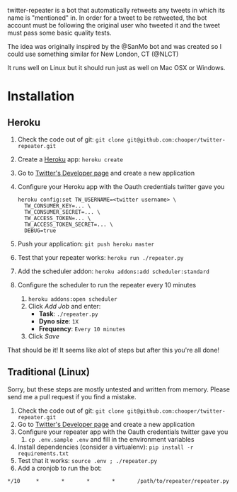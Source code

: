 twitter-repeater is a bot that automatically retweets any tweets in
which its name is "mentioned" in. In order for a tweet to be retweeted,
the bot account must be following the original user who tweeted it and the
tweet must pass some basic quality tests.

The idea was originally inspired by the @SanMo bot and was created so I
could use something similar for New London, CT (@NLCT)

It runs well on Linux but it should run just as well on Mac OSX or
Windows.

# Installation

## Heroku

1. Check the code out of git: `git clone git@github.com:chooper/twitter-repeater.git`
2. Create a [Heroku](http://www.heroku.com) app: `heroku create`
3. Go to [Twitter's Developer page](https://dev.twitter.com/apps) and create a new application
4. Configure your Heroku app with the Oauth credentials twitter gave you

   ```
   heroku config:set TW_USERNAME=<twitter username> \
     TW_CONSUMER_KEY=... \
     TW_CONSUMER_SECRET=... \
     TW_ACCESS_TOKEN=... \
     TW_ACCESS_TOKEN_SECRET=... \
     DEBUG=true
   ```
5. Push your application: `git push heroku master`
6. Test that your repeater works: `heroku run ./repeater.py`
7. Add the scheduler addon: `heroku addons:add scheduler:standard`
8. Configure the scheduler to run the repeater every 10 minutes
    1. `heroku addons:open scheduler`
    2. Click *Add Job* and enter:
        * **Task**: `./repeater.py`
        * **Dyno size**: `1X`
        * **Frequency**: `Every 10 minutes`
    3. Click *Save*

That should be it! It seems like alot of steps but after this you're all done!

## Traditional (Linux)

Sorry, but these steps are mostly untested and written from memory. Please send
me a pull request if you find a mistake.

1. Check the code out of git: `git clone git@github.com:chooper/twitter-repeater.git`
2. Go to [Twitter's Developer page](https://dev.twitter.com/apps) and create a new application
3. Configure your repeater app with the Oauth credentials twitter gave you
    1. `cp .env.sample .env` and fill in the environment variables
4. Install dependencies (consider a virtualenv): `pip install -r requirements.txt`
5. Test that it works: `source .env ; ./repeater.py`
6. Add a cronjob to run the bot:

  ```
  */10     *       *       *       *       /path/to/repeater/repeater.py
  ```

